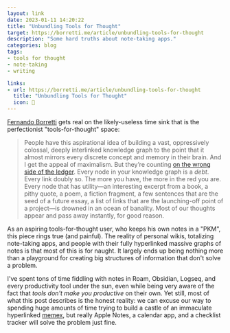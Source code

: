 ```yaml
---
layout: link
date: 2023-01-11 14:20:22
title: "Unbundling Tools for Thought"
target: https://borretti.me/article/unbundling-tools-for-thought
description: "Some hard truths about note-taking apps."
categories: blog
tags:
- tools for thought
- note-taking
- writing

links:
- url: https://borretti.me/article/unbundling-tools-for-thought
  title: "Unbundling Tools for Thought"
  icon: 🧠
---
```


[Fernando Borretti](https://twitter.com/zetalyrae "Fernando Borretti on Twitter") gets real on the likely-useless time sink that is the perfectionist "tools-for-thought" space:

  > People have this aspirational idea of building a vast, oppressively colossal, deeply interlinked knowledge graph to the point that it almost mirrors every discrete concept and memory in their brain. And I get the appeal of maximalism. But they’re counting [on the wrong side of the ledger](https://www.cs.utexas.edu/users/EWD/transcriptions/EWD10xx/EWD1036.html#:~:text=wrong%20side%20of%20the%20ledger). Every node in your knowledge graph is a *debt*. Every link doubly so. The more you have, the more in the red you are. Every node that has utility—an interesting excerpt from a book, a pithy quote, a poem, a fiction fragment, a few sentences that are the seed of a future essay, a list of links that are the launching-off point of a project—is drowned in an ocean of banality. Most of our thoughts appear and pass away instantly, for good reason.

As an aspiring tools-for-thought user, who keeps his own notes in a "PKM", this piece rings true (and painful). The reality of personal wikis, totalizing note-taking apps, and people with their fully hyperlinked massive graphs of notes is that most of this is for naught. It largely ends up being nothing more than a playground for creating big structures of information that don't solve a problem.

I've spent tons of time fiddling with notes in Roam, Obsidian, Logseq, and every productivity tool under the sun, even while being very aware of the fact that _tools don't make you productive_ on their own. Yet still, most of what this post describes is the honest reality: we can excuse our way to spending huge amounts of time trying to build a castle of an immaculate hyperlinked [memex](https://resextensa.substack.com/p/as-we-may-think-internet-origins "As We May Think"), but really Apple Notes, a calendar app, and a checklist tracker will solve the problem just fine.

